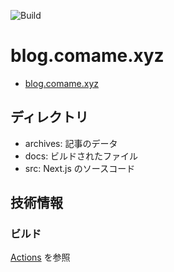 ![Build](https://github.com/comame/blog.comame.xyz/workflows/Build/badge.svg?event=push)

# blog.comame.xyz
- [blog.comame.xyz](https://blog.comame.xyz)

## ディレクトリ
- archives: 記事のデータ
- docs: ビルドされたファイル
- src: Next.js のソースコード

## 技術情報

### ビルド
[Actions](https://github.com/comame/blog.comame.xyz/blob/master/.github/workflows/build.yml) を参照
